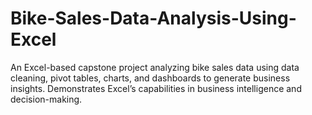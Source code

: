 # Bike-Sales-Data-Analysis-Using-Excel
An Excel-based capstone project analyzing bike sales data using data cleaning, pivot tables, charts, and dashboards to generate business insights. Demonstrates Excel’s capabilities in business intelligence and decision-making.
